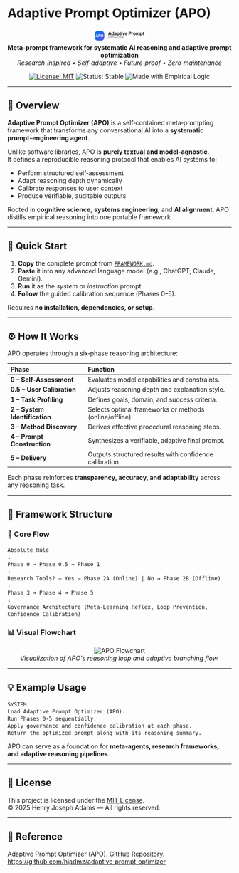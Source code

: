   # Adaptive Prompt Optimizer (APO)

  <p align="center">
    <picture>
      <source media="(prefers-color-scheme: dark)" srcset="./assets/APO_logo_dark.svg">
      <source media="(prefers-color-scheme: light)" srcset="./assets/APO_logo_light.svg">
      <img src="./assets/APO_logo_light.svg" alt="APO Logo" width="120">
    </picture><br>
    <b>Meta‑prompt framework for systematic AI reasoning and adaptive prompt optimization</b><br>
    <em>Research‑inspired • Self‑adaptive • Future‑proof • Zero‑maintenance</em>
  </p>

  <p align="center">
    <a href="./LICENSE"><img src="https://img.shields.io/badge/License‑MIT‑blue.svg" alt="License: MIT"></a>
    <img src="https://img.shields.io/badge/Status‑Stable‑success.svg" alt="Status: Stable">
    <img src="https://img.shields.io/badge/Made_with‑Empirical_Logic‑black.svg" alt="Made with Empirical Logic">
  </p>

  ---

  ## 🧠 Overview

  **Adaptive Prompt Optimizer (APO)** is a self‑contained meta‑prompting framework that transforms any conversational AI into a **systematic prompt‑engineering agent**.

  Unlike software libraries, APO is **purely textual and model‑agnostic**.  
  It defines a reproducible reasoning protocol that enables AI systems to:

  - Perform structured self‑assessment  
  - Adapt reasoning depth dynamically  
  - Calibrate responses to user context  
  - Produce verifiable, auditable outputs  

  Rooted in **cognitive science**, **systems engineering**, and **AI alignment**, APO distills empirical reasoning into one portable framework.

  ---

  ## 🚀 Quick Start

  1. **Copy** the complete prompt from [`FRAMEWORK.md`](./FRAMEWORK.md).  
  2. **Paste** it into any advanced language model (e.g., ChatGPT, Claude, Gemini).  
  3. **Run** it as the *system* or *instruction* prompt.  
  4. **Follow** the guided calibration sequence (Phases 0–5).

  Requires **no installation, dependencies, or setup**.

  ---

  ## ⚙️ How It Works

  APO operates through a six‑phase reasoning architecture:

  | Phase | Function |
  |:------|:---------|
  | **0 – Self‑Assessment** | Evaluates model capabilities and constraints. |
  | **0.5 – User Calibration** | Adjusts reasoning depth and explanation style. |
  | **1 – Task Profiling** | Defines goals, domain, and success criteria. |
  | **2 – System Identification** | Selects optimal frameworks or methods (online/offline). |
  | **3 – Method Discovery** | Derives effective procedural reasoning steps. |
  | **4 – Prompt Construction** | Synthesizes a verifiable, adaptive final prompt. |
  | **5 – Delivery** | Outputs structured results with confidence calibration. |

  Each phase reinforces **transparency, accuracy, and adaptability** across any reasoning task.

  ---

  ## 🧩 Framework Structure

  ### 📘 Core Flow
  ```
  Absolute Rule
  ↓
  Phase 0 → Phase 0.5 → Phase 1
  ↓
  Research Tools? — Yes → Phase 2A (Online) | No → Phase 2B (Offline)
  ↓
  Phase 3 → Phase 4 → Phase 5
  ↓
  Governance Architecture (Meta‑Learning Reflex, Loop Prevention, Confidence Calibration)
  ```

  ### 📊 Visual Flowchart
  <p align="center">
    <img src="./assets/APO_Flowchart.png" alt="APO Flowchart" width="650"><br>
    <em>Visualization of APO's reasoning loop and adaptive branching flow.</em>
  </p>

  ---

  ## 💡 Example Usage
  ```text
  SYSTEM:
  Load Adaptive Prompt Optimizer (APO).
  Run Phases 0‑5 sequentially.
  Apply governance and confidence calibration at each phase.
  Return the optimized prompt along with its reasoning summary.
  ```

  APO can serve as a foundation for **meta‑agents, research frameworks, and adaptive reasoning pipelines**.

  ---

  ## 📝 License
  This project is licensed under the [MIT License](./LICENSE).  
  © 2025 Henry Joseph Adams — All rights reserved.

  ---

  ## 🔗 Reference
  Adaptive Prompt Optimizer (APO). GitHub Repository.  
  <https://github.com/hjadmz/adaptive‑prompt‑optimizer>
